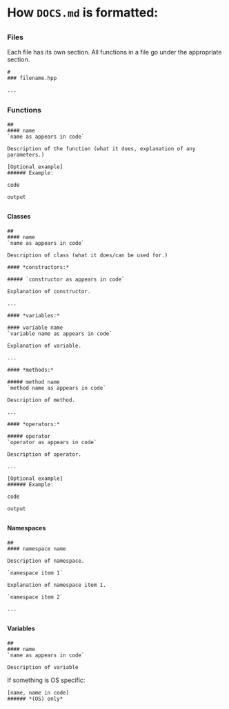 # How `DOCS.md` is formatted: 

##
### Files

Each file has its own section. All functions in a file go under the appropriate section. 

```
# 
### filename.hpp

...

```

##
### Functions

```
##
#### name
`name as appears in code`

Description of the function (what it does, explanation of any parameters.)

[Optional example]
###### Example:

code

output
```

##
#### Classes

```
##
#### name
`name as appears in code`

Description of class (what it does/can be used for.)

#### *constructors:*

##### `constructor as appears in code`

Explanation of constructor. 

...

#### *variables:*

#### variable name
`variable name as appears in code`

Explanation of variable. 

...

#### *methods:*

##### method name
`method name as appears in code`

Description of method. 

...

#### *operators:*

##### operator
`operator as appears in code`

Description of operator. 

...

[Optional example]
###### Example:

code

output
```

##
#### Namespaces

```
##
#### namespace name

Description of namespace. 

`namespace item 1`

Explanation of namespace item 1. 

`namespace item 2`

...

```


##
#### Variables

```
##
#### name
`name as appears in code`

Description of variable
```

If something is OS specific:
```
[name, name in code]
###### *(OS) only*

```
